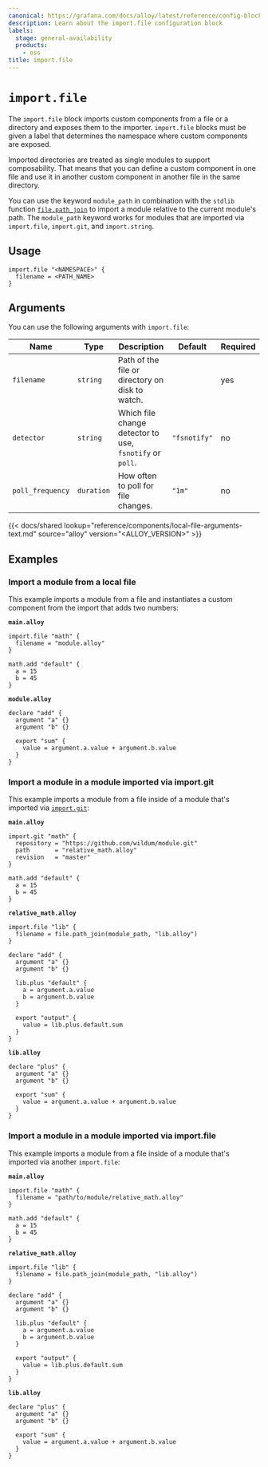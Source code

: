 ```yaml
---
canonical: https://grafana.com/docs/alloy/latest/reference/config-blocks/import.file/
description: Learn about the import.file configuration block
labels:
  stage: general-availability
  products:
    - oss
title: import.file
---
```


# `import.file`

The `import.file` block imports custom components from a file or a directory and exposes them to the importer.
`import.file` blocks must be given a label that determines the namespace where custom components are exposed.

Imported directories are treated as single modules to support composability.
That means that you can define a custom component in one file and use it in another custom component in another file in the same directory.

You can use the keyword `module_path` in combination with the `stdlib` function [`file.path_join`][file.path_join] to import a module relative to the current module's path.
The `module_path` keyword works for modules that are imported via `import.file`, `import.git`, and `import.string`.

## Usage

```alloy
import.file "<NAMESPACE>" {
  filename = <PATH_NAME>
}
```

## Arguments

You can use the following arguments with `import.file`:

| Name             | Type       | Description                                              | Default      | Required |
| ---------------- | ---------- | -------------------------------------------------------- | ------------ | -------- |
| `filename`       | `string`   | Path of the file or directory on disk to watch.          |              | yes      |
| `detector`       | `string`   | Which file change detector to use, `fsnotify` or `poll`. | `"fsnotify"` | no       |
| `poll_frequency` | `duration` | How often to poll for file changes.                      | `"1m"`       | no       |

{{< docs/shared lookup="reference/components/local-file-arguments-text.md" source="alloy" version="<ALLOY_VERSION>" >}}

## Examples

### Import a module from a local file

This example imports a module from a file and instantiates a custom component from the import that adds two numbers:

**`main.alloy`**

```alloy
import.file "math" {
  filename = "module.alloy"
}

math.add "default" {
  a = 15
  b = 45
}
```

**`module.alloy`**

```alloy
declare "add" {
  argument "a" {}
  argument "b" {}

  export "sum" {
    value = argument.a.value + argument.b.value
  }
}
```

### Import a module in a module imported via import.git

This example imports a module from a file inside of a module that's imported via [`import.git`][import.git]:

**`main.alloy`**

```alloy
import.git "math" {
  repository = "https://github.com/wildum/module.git"
  path       = "relative_math.alloy"
  revision   = "master"
}

math.add "default" {
  a = 15
  b = 45
}
```

**`relative_math.alloy`**

```alloy
import.file "lib" {
  filename = file.path_join(module_path, "lib.alloy")
}

declare "add" {
  argument "a" {}
  argument "b" {}

  lib.plus "default" {
    a = argument.a.value
    b = argument.b.value
  }

  export "output" {
    value = lib.plus.default.sum
  }
}
```

**`lib.alloy`**

```alloy
declare "plus" {
  argument "a" {}
  argument "b" {}

  export "sum" {
    value = argument.a.value + argument.b.value
  }
}
```

### Import a module in a module imported via import.file

This example imports a module from a file inside of a module that's imported via another `import.file`:

**`main.alloy`**

```alloy
import.file "math" {
  filename = "path/to/module/relative_math.alloy"
}

math.add "default" {
  a = 15
  b = 45
}
```

**`relative_math.alloy`**

```alloy
import.file "lib" {
  filename = file.path_join(module_path, "lib.alloy")
}

declare "add" {
  argument "a" {}
  argument "b" {}

  lib.plus "default" {
    a = argument.a.value
    b = argument.b.value
  }

  export "output" {
    value = lib.plus.default.sum
  }
}
```

**`lib.alloy`**

```alloy
declare "plus" {
  argument "a" {}
  argument "b" {}

  export "sum" {
    value = argument.a.value + argument.b.value
  }
}
```

[file.path_join]: ../../stdlib/file/
[import.git]: ../import.git/
